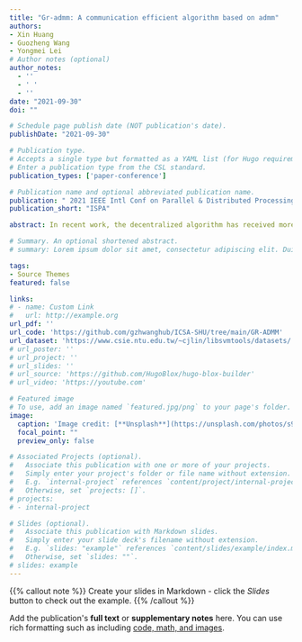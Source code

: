 ```yaml
---
title: "Gr-admm: A communication efficient algorithm based on admm"
authors:
- Xin Huang
- Guozheng Wang
- Yongmei Lei
# Author notes (optional)
author_notes:
  - ''
  - ' '
  - ''  
date: "2021-09-30"
doi: ""

# Schedule page publish date (NOT publication's date).
publishDate: "2021-09-30"

# Publication type.
# Accepts a single type but formatted as a YAML list (for Hugo requirements).
# Enter a publication type from the CSL standard.
publication_types: ['paper-conference']

# Publication name and optional abbreviated publication name.
publication: " 2021 IEEE Intl Conf on Parallel & Distributed Processing with Applications, Big Data & Cloud Computing, Sustainable Computing & Communications, Social Computing & Networking (ISPA/BDCloud/SocialCom/SustainCom)"
publication_short: "ISPA"

abstract: In recent work, the decentralized algorithm has received more attention. In the centralized network, the worker nodes need to communicate with the central nodes, which results in the growth of communication traffic with the network expansion. Based on the purpose of reducing the communication costs in the distributed system, we proposed a decentralized algorithm based on ADMM - Grouping Ring All-Reduce ADMM (GR-ADMM) in this paper. First, GR-ADMM adopts decentralized architecture to avoid the problem of communication bottleneck in the central network. Second, to ensure the scalability of the distributed system, GR-ADMM introduces the Ring All-Reduce to the ADMM. Ring All-Reduce architecture has the advantage of its constant communication overhead. However, its performance is bounded by the stragglers (i.e., slow nodes). Third, GR-ADMM adopts the grouping strategy to alleviate the problem of stragglers. Experiments show that our algorithm has better convergence performance than QSGD and GADMM, especially in massive clusters. Compared with GADMM's, the overall communication cost of GR-ADMM is reduced by 72%.

# Summary. An optional shortened abstract.
# summary: Lorem ipsum dolor sit amet, consectetur adipiscing elit. Duis posuere tellus ac convallis placerat. Proin tincidunt magna sed ex sollicitudin condimentum.

tags:
- Source Themes
featured: false

links:
# - name: Custom Link
#   url: http://example.org
url_pdf: ''
url_code: 'https://github.com/gzhwanghub/ICSA-SHU/tree/main/GR-ADMM'
url_dataset: 'https://www.csie.ntu.edu.tw/~cjlin/libsvmtools/datasets/'
# url_poster: ''
# url_project: ''
# url_slides: ''
# url_source: 'https://github.com/HugoBlox/hugo-blox-builder'
# url_video: 'https://youtube.com'

# Featured image
# To use, add an image named `featured.jpg/png` to your page's folder. 
image:
  caption: 'Image credit: [**Unsplash**](https://unsplash.com/photos/s9CC2SKySJM)'
  focal_point: ""
  preview_only: false

# Associated Projects (optional).
#   Associate this publication with one or more of your projects.
#   Simply enter your project's folder or file name without extension.
#   E.g. `internal-project` references `content/project/internal-project/index.md`.
#   Otherwise, set `projects: []`.
# projects:
# - internal-project

# Slides (optional).
#   Associate this publication with Markdown slides.
#   Simply enter your slide deck's filename without extension.
#   E.g. `slides: "example"` references `content/slides/example/index.md`.
#   Otherwise, set `slides: ""`.
# slides: example
---
```


{{% callout note %}}
Create your slides in Markdown - click the *Slides* button to check out the example.
{{% /callout %}}

Add the publication's **full text** or **supplementary notes** here. You can use rich formatting such as including [code, math, and images](https://docs.hugoblox.com/content/writing-markdown-latex/).